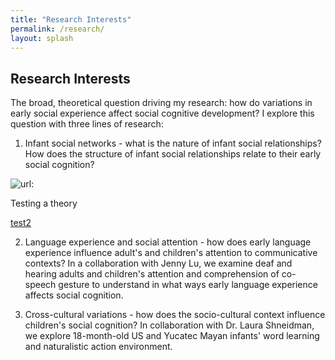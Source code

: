 ```yaml
---
title: "Research Interests"
permalink: /research/
layout: splash
---
```

## Research Interests

The broad, theoretical question driving my research: how do variations in early social experience affect social cognitive development? I explore this question with three lines of research: 

1. Infant social networks - what is the nature of infant social relationships? How does the structure of infant social relationships relate to their early social cognition?

![url:](/socialnetworks/)

Testing a theory

[test2](https://drive.google.com/file/d/1d-Tm8r77QaiSwANCAiHFakeVkAqNQn53/view?usp=sharing)



2. Language experience and social attention - how does early language experience influence adult's and children's attention to communicative contexts? In a collaboration with Jenny Lu, we examine deaf and hearing adults and children's attention and comprehension of co-speech gesture to understand in what ways early language experience affects social cognition. 

3. Cross-cultural variations - how does the socio-cultural context influence children's social cognition? In collaboration with Dr. Laura Shneidman, we explore 18-month-old US and Yucatec Mayan infants' word learning and naturalistic action environment. 






